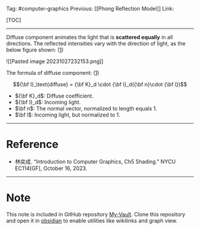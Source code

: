 Tag: #computer-graphics 
Previous: [[Phong Reflection Model]]
Link: 

[TOC]

---

Diffuse component animates the light that is **scattered equally** in all directions. The reflected intensities vary with the direction of light, as the below figure shown: (<u>1</u>)

![[Pasted image 20231027232153.png]]

The formula of diffuse component: (<u>1</u>)

$${\bf l}_\text{diffuse} = {\bf K}_d \cdot {\bf l}_d({\bf n}\cdot {\bf l})$$

- ${\bf K}_d$: Diffuse coefficient.
- ${\bf l}_d$: Incoming light.
- $\bf n$: The normal vector, normalized to length equals 1.
- $\bf l$: Incoming light, but normalized to 1.

---

# Reference

- 林奕成. “Introduction to Computer Graphics, Ch5 Shading.” NYCU EC114[GF], October 16, 2023.

---

# Note

This note is included in GitHub repository [My-Vault](https://github.com/LittleD3092/My-Vault.git). Clone this repository and open it in [obsidian](https://obsidian.md/) to enable utilities like wikilinks and graph view.